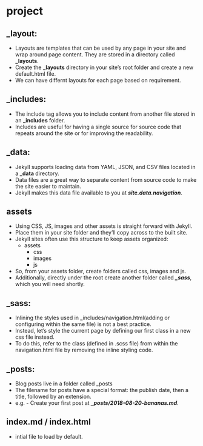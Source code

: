 # project

## _layout:
* Layouts are templates that can be used by any page in your site and wrap around page content. They are stored in a directory called **_layouts**.
* Create the **_layouts** directory in your site’s root folder and create a new default.html file.
* We can have differnt layouts for each page based on requirement.


## _includes:
* The include tag allows you to include content from another file stored in an **_includes** folder. 
* Includes are useful for having a single source for source code that repeats around the site or for improving the readability.


## _data:
* Jekyll supports loading data from YAML, JSON, and CSV files located in a **_data** directory.
* Data files are a great way to separate content from source code to make the site easier to maintain.
* Jekyll makes this data file available to you at ***site.data.navigation***.


## assets
* Using CSS, JS, images and other assets is straight forward with Jekyll. 
* Place them in your site folder and they’ll copy across to the built site.
* Jekyll sites often use this structure to keep assets organized:
  * assets
    * css
    * images
    * js
* So, from your assets folder, create folders called css, images and js.
* Additionally, directly under the root create another folder called ***_sass***, which you will need shortly.


## _sass:
* Inlining the styles used in _includes/navigation.html(adding or configuring within the same file) is not a best practice.
* Instead, let’s style the current page by defining our first class in a new css file instead.
* To do this, refer to the class (defined in .scss file) from within the navigation.html file by removing the inline styling code.

## _posts:
* Blog posts live in a folder called _posts
* The filename for posts have a special format: the publish date, then a title, followed by an extension.
* e.g. - Create your first post at ***_posts/2018-08-20-bananas.md***.


## index\.md / index.html
* intial file to load by default.


## 


